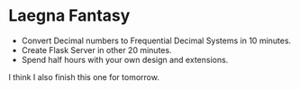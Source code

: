 # Laegna Fantasy

- Convert Decimal numbers to Frequential Decimal Systems in 10 minutes.
- Create Flask Server in other 20 minutes.
- Spend half hours with your own design and extensions.

I think I also finish this one for tomorrow.
